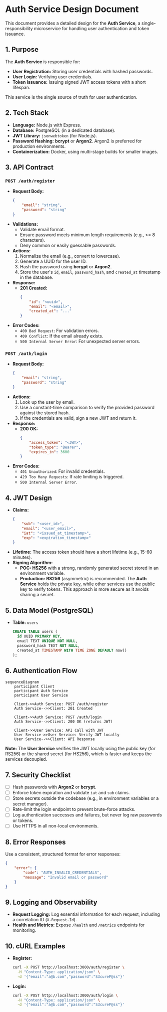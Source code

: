 # Auth Service Design Document

This document provides a detailed design for the **Auth Service**, a single-responsibility microservice for handling user authentication and token issuance.

## 1. Purpose

The **Auth Service** is responsible for:

-   **User Registration:** Storing user credentials with hashed passwords.
-   **User Login:** Verifying user credentials.
-   **Token Issuance:** Issuing signed JWT access tokens with a short lifespan.

This service is the single source of truth for user authentication.

## 2. Tech Stack

-   **Language:** Node.js with Express.
-   **Database:** PostgreSQL (in a dedicated database).
-   **JWT Library:** `jsonwebtoken` (for Node.js).
-   **Password Hashing:** **bcrypt** or **Argon2**. Argon2 is preferred for production environments.
-   **Containerization:** Docker, using multi-stage builds for smaller images.

## 3. API Contract

### `POST /auth/register`

-   **Request Body:**
    ```json
    {
        "email": "string",
        "password": "string"
    }
    ```
-   **Validations:**
    -   Validate email format.
    -   Ensure password meets minimum length requirements (e.g., >= 8 characters).
    -   Deny common or easily guessable passwords.
-   **Actions:**
    1.  Normalize the email (e.g., convert to lowercase).
    2.  Generate a UUID for the user ID.
    3.  Hash the password using **bcrypt** or **Argon2**.
    4.  Store the user's `id`, `email`, `password_hash`, and `created_at` timestamp in the database.
-   **Response:**
    -   **201 Created:**
        ```json
        {
            "id": "<uuid>",
            "email": "<email>",
            "created_at": "..."
        }
        ```
-   **Error Codes:**
    -   `400 Bad Request`: For validation errors.
    -   `409 Conflict`: If the email already exists.
    -   `500 Internal Server Error`: For unexpected server errors.

### `POST /auth/login`

-   **Request Body:**
    ```json
    {
        "email": "string",
        "password": "string"
    }
    ```
-   **Actions:**
    1.  Look up the user by email.
    2.  Use a constant-time comparison to verify the provided password against the stored hash.
    3.  If the credentials are valid, sign a new JWT and return it.
-   **Response:**
    -   **200 OK:**
        ```json
        {
            "access_token": "<JWT>",
            "token_type": "Bearer",
            "expires_in": 3600
        }
        ```
-   **Error Codes:**
    -   `401 Unauthorized`: For invalid credentials.
    -   `429 Too Many Requests`: If rate limiting is triggered.
    -   `500 Internal Server Error`.

## 4. JWT Design

-   **Claims:**
    ```json
    {
        "sub": "<user_id>",
        "email": "<user_email>",
        "iat": "<issued_at_timestamp>",
        "exp": "<expiration_timestamp>"
    }
    ```
-   **Lifetime:** The access token should have a short lifetime (e.g., 15-60 minutes).
-   **Signing Algorithm:**
    -   **POC:** **HS256** with a strong, randomly generated secret stored in an environment variable.
    -   **Production:** **RS256** (asymmetric) is recommended. The **Auth Service** holds the private key, while other services use the public key to verify tokens. This approach is more secure as it avoids sharing a secret.

## 5. Data Model (PostgreSQL)

-   **Table:** `users`
    ```sql
    CREATE TABLE users (
      id UUID PRIMARY KEY,
      email TEXT UNIQUE NOT NULL,
      password_hash TEXT NOT NULL,
      created_at TIMESTAMP WITH TIME ZONE DEFAULT now()
    );
    ```

## 6. Authentication Flow

```mermaid
sequenceDiagram
    participant Client
    participant Auth Service
    participant User Service

    Client->>Auth Service: POST /auth/register
    Auth Service-->>Client: 201 Created

    Client->>Auth Service: POST /auth/login
    Auth Service-->>Client: 200 OK (returns JWT)

    Client->>User Service: API Call with JWT
    User Service->>User Service: Verify JWT locally
    User Service-->>Client: API Response
```

**Note:** The **User Service** verifies the JWT locally using the public key (for RS256) or the shared secret (for HS256), which is faster and keeps the services decoupled.

## 7. Security Checklist

-   [ ] Hash passwords with **Argon2** or **bcrypt**.
-   [ ] Enforce token expiration and validate `iat` and `sub` claims.
-   [ ] Store secrets outside the codebase (e.g., in environment variables or a secret manager).
-   [ ] Rate-limit the login endpoint to prevent brute-force attacks.
-   [ ] Log authentication successes and failures, but never log raw passwords or tokens.
-   [ ] Use HTTPS in all non-local environments.

## 8. Error Responses

Use a consistent, structured format for error responses:

```json
{
    "error": {
        "code": "AUTH_INVALID_CREDENTIALS",
        "message": "Invalid email or password"
    }
}
```

## 9. Logging and Observability

-   **Request Logging:** Log essential information for each request, including a correlation ID (`X-Request-Id`).
-   **Health and Metrics:** Expose `/health` and `/metrics` endpoints for monitoring.

## 10. cURL Examples

-   **Register:**
    ```bash
    curl -X POST http://localhost:3000/auth/register \
      -H "Content-Type: application/json" \
      -d '{"email":"a@b.com","password":"S3cureP@ss"}'
    ```
-   **Login:**
    ```bash
    curl -X POST http://localhost:3000/auth/login \
      -H "Content-Type: application/json" \
      -d '{"email":"a@b.com","password":"S3cureP@ss"}'
    ```